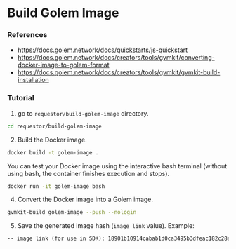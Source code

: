 # Build Golem Image

### References
- https://docs.golem.network/docs/quickstarts/js-quickstart
- https://docs.golem.network/docs/creators/tools/gvmkit/converting-docker-image-to-golem-format
- https://docs.golem.network/docs/creators/tools/gvmkit/gvmkit-build-installation

### Tutorial

1. go to ``requestor/build-golem-image`` directory.
```bash
cd requestor/build-golem-image
```

2. Build the Docker image.
```bash
docker build -t golem-image .
```

You can test your Docker image using the interactive bash terminal (without using bash, the container finishes execution and stops).
```bash
docker run -it golem-image bash
```

4. Convert the Docker image into a Golem image.
```bash
gvmkit-build golem-image --push --nologin
```

5. Save the generated image hash (``image link`` value). Example:
```txt
-- image link (for use in SDK): 18901b10914cabab1d0ca3495b3dfeac182c28e9d90651df682233f1
```
